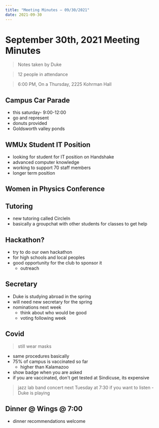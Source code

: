 ```yaml
---
title: "Meeting Minutes – 09/30/2021"
date: 2021-09-30
---
```

# September 30th, 2021 Meeting Minutes
> Notes taken by Duke

> 12 people in attendance

> 6:00 PM, On a Thursday, 2225 Kohrman Hall

## Campus Car Parade
- this saturday- 9:00-12:00
- go and represent
- donuts provided
- Goldsworth valley ponds

## WMUx Student IT Position
- looking for student for IT position on Handshake
- advanced computer knowledge
- working to support 70 staff members
- longer term position

## Women in Physics Conference

## Tutoring
- new tutoring called CircleIn
- basically a groupchat with other students for classes to get help

## Hackathon?
- try to do our own hackathon
- for high schools and local peoples
- good opportunity for the club to sponsor it
    - outreach

## Secretary
- Duke is studying abroad in the spring
- will need new secretary for the spring
- nominations next week
    - think about who would be good
    - voting following week

## Covid
> still wear masks
- same procedures basically
- 75% of campus is vaccinated so far
    - higher than Kalamazoo
- show badge when you are asked
- if you are vaccinated, don't get tested at Sindicuse, its expensive

> jazz lab band concert next Tuesday at 7:30 if you want to listen
    - Duke is playing

## Dinner @ Wings @ 7:00
- dinner recommendations welcome
